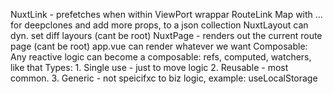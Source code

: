 NuxtLink - prefetches when within ViewPort
	wrappar RouteLink
Map with ... for deepclones and add more props, to a json collection
NuxtLayout can dyn. set diff layours (cant be root)
NuxtPage - renders out the current route page (cant be root)
app.vue can render whatever we want
Composable: Any reactive logic can become a composable: refs, computed, watchers, like that
	Types:
		1. Single use - just to move logic
		2. Reusable - most common. 
		3. Generic - not speicifxc to biz logic, example: useLocalStorage